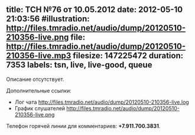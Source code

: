 title: ТСН №76 от 10.05.2012
date: 2012-05-10 21:03:56
#illustration: http://files.tmradio.net/audio/dump/20120510-210356-live.png
file: http://files.tmradio.net/audio/dump/20120510-210356-live.mp3
filesize: 147225472
duration: 7353
labels: tsn, live, live-good, queue
---
Описание отсутствует.

Дополнительные ссылки:

- Лог чата
  http://files.tmradio.net/audio/dump/20120510-210356-live.log
- График слушателей
  http://files.tmradio.net/audio/dump/20120510-210356-live.png

Телефон горячей линии для комментариев: **+7.911.700.3831**.
